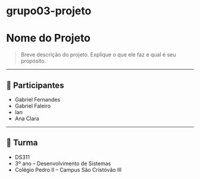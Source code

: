 # grupo03-projeto
# Nome do Projeto
> Breve descrição do projeto. Explique o que ele faz e qual é seu propósito.

---

## 👥 Participantes

- Gabriel Fernandes
- Gabriel Faleiro
- Ian
- Ana Clara

---

## 🏫 Turma
- DS311
- 3º ano – Desenvolvimento de Sistemas  
- Colégio Pedro II – Campus São Cristóvão III

